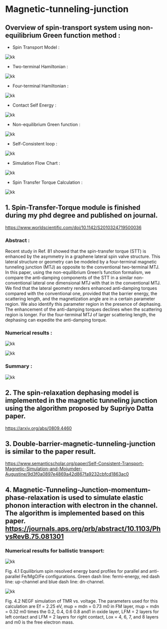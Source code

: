 # Magnetic-tunneling-junction


## Overview of spin-transport system using non-equilibrium Green function method :

*    Spin Transport Model :

![kk](https://github.com/Kuan-Ru-Chiou/Pic/blob/master/PHD%E5%8F%A3%E8%A9%A6---presentation%20-%20%E8%A4%87%E8%A3%BD.jpg)

*    Two-terminal Hamiltonian :

![kk](https://github.com/Kuan-Ru-Chiou/Pic/blob/master/1112121.jpg) 

*    Four-terminal Hamiltonian :

![kk](https://github.com/Kuan-Ru-Chiou/Pic/blob/master/123412.jpg) 

*    Contact Self Energy :

![kk](https://github.com/Kuan-Ru-Chiou/Pic/blob/master/23233.jpg) 

*    Non-equilibrium Green function :

![kk](https://github.com/Kuan-Ru-Chiou/Pic/blob/master/433%20-%20%E8%A4%87%E8%A3%BD.jpg) 

*    Self-Consistent loop :

![kk](https://github.com/Kuan-Ru-Chiou/Pic/blob/master/ggr%20%E8%A4%87%E8%A3%BD.jpg) 

*    Simulation Flow Chart :

![kk](https://github.com/Kuan-Ru-Chiou/Pic/blob/master/fgfedrgr.jpg) 


*    Spin Transfer Torque Calculation :

![kk](https://github.com/Kuan-Ru-Chiou/Pic/blob/master/4252.jpg) 


## 1. Spin-Transfer-Torque module is finished during my phd degree and published on journal.
https://www.worldscientific.com/doi/10.1142/S2010324719500036

### Abstract : 

Recent study in Ref. 81 showed that the spin-transfer torque (STT) is enhanced by the asymmetry in a graphene lateral spin valve structure. This lateral structure or geometry can be modeled by a four-terminal magnetic tunneling junction (MTJ) as opposite to the conventional two-terminal MTJ. In this paper, using the non-equilibrium Green’s function formalism, we compare the anti-damping components of the STT in a similar non-conventional lateral one dimensional MTJ with that in the conventional MTJ. We find that the lateral geometry renders enhanced anti-damping torques compared with the conventional one, provided that the barrier energy, the scattering length, and the magnetization angle are in a certain parameter region. We also identify this parameter region in the presence of dephasing. The enhancement of the anti-damping torques declines when the scattering region is longer. For the four-terminal MTJ of larger scattering length, the dephasing can expedite the anti-damping torque.

### Numerical results :

![kk](https://github.com/Kuan-Ru-Chiou/Pic/blob/master/343434.jpg) 


![kk](https://github.com/Kuan-Ru-Chiou/Pic/blob/master/232323.jpg) 


### Summary :

![kk](https://github.com/Kuan-Ru-Chiou/Pic/blob/master/fdfv.jpg) 



































## 2. The spin-relaxation dephasing model is implemented in the magnetic tunneling junction using the algorithm proposed by Supriyo Datta paper.
https://arxiv.org/abs/0809.4460














## 3. Double-barrier-magnetic-tunneling-junction is similar to the paper result.
https://www.semanticscholar.org/paper/Self-Consistent-Transport-Magnetic-Simulation-and-Mojumder-Augustine/9d3f0a0897e4869a42d867fa9232cbfcd1863ac0
















## 4. Magnetic-Tunneling-Junction-momentum-phase-relaxation is used to simulate elastic phonon interaction with electron in the channel. The algorithm is implemented based on this paper. https://journals.aps.org/prb/abstract/10.1103/PhysRevB.75.081301

### Numerical results for ballistic transport:



![kk](https://github.com/Kuan-Ru-Chiou/Pic/blob/master/1111.jpg) 

Fig. 4.1 Equilibrium spin resolved energy band profiles for parallel and anti-parallel Fe/MgO/Fe configurations. Green dash line: fermi-energy, red dash line: up-channel and blue dash line: dn-channel. 








![kk](https://github.com/Kuan-Ru-Chiou/Pic/blob/master/11211.jpg) 

Fig. 4.2 NEGF simulation of TMR vs. voltage. The parameters used for this calculation are Ef = 2.25 eV, mup = mdn = 0.73 m0 in FM layer, mup = mdn = 0.32 m0 times the 0.2, 0.4, 0.6 0.8 and1 in oxide layer, LFM = 2 layers for left contact and LFM = 2 layers for right contact, Lox = 4, 6, 7, and 8 layers and m0 is the free electron mass.
